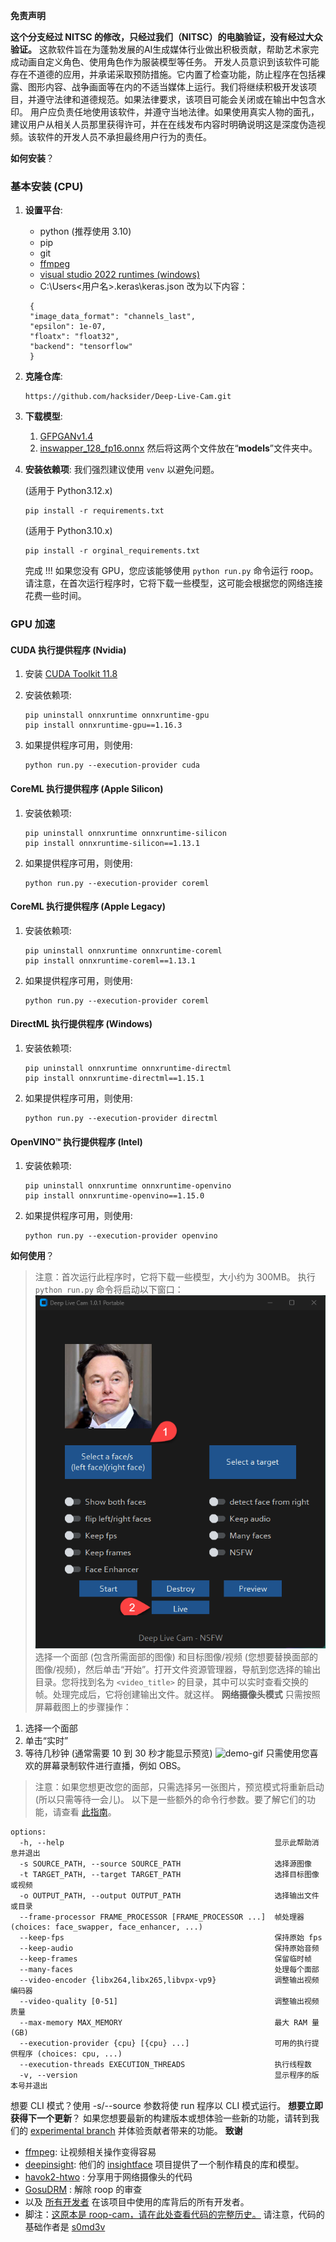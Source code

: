 **免责声明**

**这个分支经过 NITSC 的修改，只经过我们（NITSC）的电脑验证，没有经过大众验证。**
这款软件旨在为蓬勃发展的AI生成媒体行业做出积极贡献，帮助艺术家完成动画自定义角色、使用角色作为服装模型等任务。
开发人员意识到该软件可能存在不道德的应用，并承诺采取预防措施。它内置了检查功能，防止程序在包括裸露、图形内容、战争画面等在内的不适当媒体上运行。我们将继续积极开发该项目，并遵守法律和道德规范。如果法律要求，该项目可能会关闭或在输出中包含水印。
用户应负责任地使用该软件，并遵守当地法律。如果使用真实人物的面孔，建议用户从相关人员那里获得许可，并在在线发布内容时明确说明这是深度伪造视频。该软件的开发人员不承担最终用户行为的责任。

**如何安装**？
### 基本安装 (CPU)
1. **设置平台**:
    - python (推荐使用 3.10)
    - pip
    - git
    - [ffmpeg](https://www.youtube.com/watch?v=OlNWCpFdVMA) 
    - [visual studio 2022 runtimes (windows)](https://visualstudio.microsoft.com/visual-cpp-build-tools/)
    - C:\Users\<用户名>\.keras\keras.json 改为以下内容：
   ```
    {
    "image_data_format": "channels_last",
    "epsilon": 1e-07,
    "floatx": "float32",
    "backend": "tensorflow"
    }
   ```
2. **克隆仓库**:
    ```
    https://github.com/hacksider/Deep-Live-Cam.git
    ```
3. **下载模型**:
    1. [GFPGANv1.4](https://huggingface.co/hacksider/deep-live-cam/resolve/main/GFPGANv1.4.pth)
    2. [inswapper_128_fp16.onnx](https://huggingface.co/hacksider/deep-live-cam/resolve/main/inswapper_128_fp16.onnx)
    然后将这两个文件放在“**models**”文件夹中。
4. **安装依赖项**:
    我们强烈建议使用 `venv` 以避免问题。
   
    (适用于 Python3.12.x)
    ```
    pip install -r requirements.txt
    ```
    (适用于 Python3.10.x)
    ```
    pip install -r orginal_requirements.txt
    ```
    完成 !!! 如果您没有 GPU，您应该能够使用 `python run.py` 命令运行 roop。请注意，在首次运行程序时，它将下载一些模型，这可能会根据您的网络连接花费一些时间。
### GPU 加速
#### CUDA 执行提供程序 (Nvidia)
1.  安装 [CUDA Toolkit 11.8](https://developer.nvidia.com/cuda-11-8-0-download-archive)
    
2.  安装依赖项:
    ```
    pip uninstall onnxruntime onnxruntime-gpu
    pip install onnxruntime-gpu==1.16.3
    ```
3.  如果提供程序可用，则使用:
    ```
    python run.py --execution-provider cuda
    ```
#### CoreML 执行提供程序 (Apple Silicon)
1.  安装依赖项:
    ```
    pip uninstall onnxruntime onnxruntime-silicon
    pip install onnxruntime-silicon==1.13.1
    ```
2.  如果提供程序可用，则使用:
    ```
    python run.py --execution-provider coreml
    ```
#### CoreML 执行提供程序 (Apple Legacy)
1.  安装依赖项:
    ```
    pip uninstall onnxruntime onnxruntime-coreml
    pip install onnxruntime-coreml==1.13.1
    ```
2.  如果提供程序可用，则使用:
    ```
    python run.py --execution-provider coreml
    ```
#### DirectML 执行提供程序 (Windows)
1.  安装依赖项:
    ```
    pip uninstall onnxruntime onnxruntime-directml
    pip install onnxruntime-directml==1.15.1
    ```
2.  如果提供程序可用，则使用:
    ```
    python run.py --execution-provider directml
    ```
#### OpenVINO™ 执行提供程序 (Intel)
1.  安装依赖项:
    ```
    pip uninstall onnxruntime onnxruntime-openvino
    pip install onnxruntime-openvino==1.15.0
    ```
2.  如果提供程序可用，则使用:
    ```
    python run.py --execution-provider openvino
    ```
**如何使用**？
> 注意：首次运行此程序时，它将下载一些模型，大小约为 300MB。
执行 `python run.py` 命令将启动以下窗口：
![gui-demo](instruction.png)
选择一个面部 (包含所需面部的图像) 和目标图像/视频 (您想要替换面部的图像/视频)，然后单击“开始”。打开文件资源管理器，导航到您选择的输出目录。您将找到名为 `<video_title>` 的目录，其中可以实时查看交换的帧。处理完成后，它将创建输出文件。就这样。
**网络摄像头模式**
只需按照屏幕截图上的步骤操作：
1. 选择一个面部
2. 单击“实时”
3. 等待几秒钟 (通常需要 10 到 30 秒才能显示预览)
![demo-gif](demo.gif)
只需使用您喜欢的屏幕录制软件进行直播，例如 OBS。
> 注意：如果您想更改您的面部，只需选择另一张图片，预览模式将重新启动 (所以只需等待一会儿)。
以下是一些额外的命令行参数。要了解它们的功能，请查看 [此指南](https://github.com/s0md3v/roop/wiki/Advanced-Options)。
```
options:
  -h, --help                                               显示此帮助消息并退出
  -s SOURCE_PATH, --source SOURCE_PATH                     选择源图像
  -t TARGET_PATH, --target TARGET_PATH                     选择目标图像或视频
  -o OUTPUT_PATH, --output OUTPUT_PATH                     选择输出文件或目录
  --frame-processor FRAME_PROCESSOR [FRAME_PROCESSOR ...]  帧处理器 (choices: face_swapper, face_enhancer, ...)
  --keep-fps                                               保持原始 fps
  --keep-audio                                             保持原始音频
  --keep-frames                                            保留临时帧
  --many-faces                                             处理每个面部
  --video-encoder {libx264,libx265,libvpx-vp9}             调整输出视频编码器
  --video-quality [0-51]                                   调整输出视频质量
  --max-memory MAX_MEMORY                                  最大 RAM 量 (GB)
  --execution-provider {cpu} [{cpu} ...]                   可用的执行提供程序 (choices: cpu, ...)
  --execution-threads EXECUTION_THREADS                    执行线程数
  -v, --version                                            显示程序的版本号并退出
```
想要 CLI 模式？使用 -s/--source 参数将使 run 程序以 CLI 模式运行。
**想要立即获得下一个更新**？
如果您想要最新的构建版本或想体验一些新的功能，请转到我们的 [experimental branch](https://github.com/hacksider/Deep-Live-Cam/tree/experimental) 并体验贡献者带来的功能。
**致谢**
- [ffmpeg](https://ffmpeg.org/): 让视频相关操作变得容易
- [deepinsight](https://github.com/deepinsight): 他们的 [insightface](https://github.com/deepinsight/insightface) 项目提供了一个制作精良的库和模型。
- [havok2-htwo](https://github.com/havok2-htwo) : 分享用于网络摄像头的代码
- [GosuDRM](https://github.com/GosuDRM/nsfw-roop) : 解除 roop 的审查
- 以及 [所有开发者](https://github.com/hacksider/Deep-Live-Cam/graphs/contributors) 在该项目中使用的库背后的所有开发者。
- 脚注：[这原本是 roop-cam，请在此处查看代码的完整历史。](https://github.com/hacksider/roop-cam) 请注意，代码的基础作者是 [s0md3v](https://github.com/s0md3v/roop)
